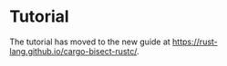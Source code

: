 # Tutorial

The tutorial has moved to the new guide at <https://rust-lang.github.io/cargo-bisect-rustc/>.
